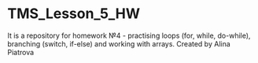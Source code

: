 # TMS_Lesson_5_HW
It is a repository for homework №4 - practising loops (for, while, do-while), branching (switch, if-else) and working with arrays.
Created by Alina Piatrova
